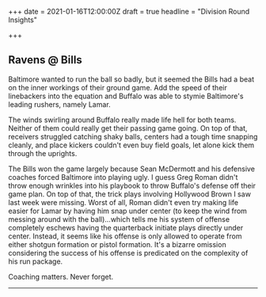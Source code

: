 +++
date = 2021-01-16T12:00:00Z
draft = true
headline = "Division Round Insights"

+++
## Ravens @ Bills

Baltimore wanted to run the ball so badly, but it seemed the Bills had a beat on the inner workings of their ground game. Add the speed of their linebackers into the equation and Buffalo was able to stymie Baltimore's leading rushers, namely Lamar.

The winds swirling around Buffalo really made life hell for both teams. Neither of them could really get their passing game going. On top of that, receivers struggled catching shaky balls, centers had a tough time snapping cleanly, and place kickers couldn't even buy field goals, let alone kick them through the uprights.

The Bills won the game largely because Sean McDermott and his defensive coaches forced Baltimore into playing ugly. I guess Greg Roman didn't throw enough wrinkles into his playbook to throw Buffalo's defense off their game plan. On top of that, the trick plays involving Hollywood Brown I saw last week were missing. Worst of all, Roman didn't even try making life easier for Lamar by having him snap under center (to keep the wind from messing around with the ball)...which tells me his system of offense completely eschews having the quarterback initiate plays directly under center. Instead, it seems like his offense is only allowed to operate from either shotgun formation or pistol formation. It's a bizarre omission considering the success of his offense is predicated on the complexity of his run package.

Coaching matters. Never forget.

***